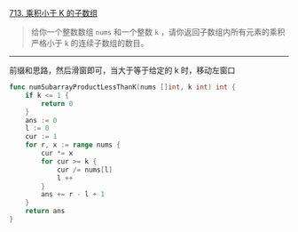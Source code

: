 [713. 乘积小于 K 的子数组](https://leetcode.cn/problems/subarray-product-less-than-k/)

> 给你一个整数数组 `nums` 和一个整数 `k` ，请你返回子数组内所有元素的乘积严格小于 `k` 的连续子数组的数目。

---

前缀和思路，然后滑窗即可，当大于等于给定的 k 时，移动左窗口

```go
func numSubarrayProductLessThanK(nums []int, k int) int {
    if k <= 1 {
        return 0
    }
    ans := 0
    l := 0
    cur := 1
    for r, x := range nums {
        cur *= x
        for cur >= k {
            cur /= nums[l]
            l ++
        }
        ans += r - l + 1
    }
    return ans
}
```

